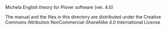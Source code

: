 Michela English theory for Plover software (ver. 4.0)

The manual and the files in this directory are distributed under the Creative Commons Attribution NonCommercial-ShareAlike 4.0 International License
